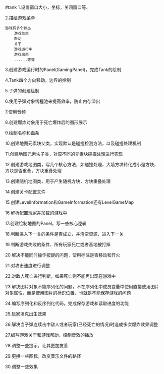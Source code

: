 #tank
1.设置窗口大小，坐标，关闭窗口等、

2.描绘游戏菜单

    游戏有多个状态
        游戏菜单
        帮助
        关于
        游戏运行中
        游戏结束
        ......等等

3.创建游戏运行时的Panel(GamingPanel)，完成Tank的绘制

4.Tank四个方向移动，边界的控制

5.子弹的创建绘制

6.使用子弹对象线程池来提高效率，防止内存溢出

7.使用音频

8.创建爆炸对象用于死亡爆炸后的图形展示

9.绘制名称和血条

10.创建地图元素块父类，实现默认是碰撞检测方法，以及碰撞处理机制

11.创建地图元素块子类，对应不同的元素块碰撞处理进行实现

12.创建游戏地图类，写几个核心方法，如碰撞处理，大墙方块转化成小强方块，方块是否重叠，方块重叠处理

13.创建随机地图类，用于产生随机方块，方块重叠处理

14.创建关卡配置文件

15.创建LevelInformation和GameInformation还有LevelGameMap

16.解析配置玩家并加载的游戏中

17.创建绘制地图的Panel，写一些核心逻辑

18.判断进入下一关的条件是否成立，并清空资源，进入下一关

19.判断游戏失败的条件，所有玩家死亡或者基地被打掉

20.解决不能同时操作按键的问题，使用标注是否移动和开火

21.对攻击速度进行调整

22.对敌人死亡进行判断，如果死亡则不能再出现在游戏中

23.解决图片对象不能序列化的问题，不在序列化中成员变量中使用直接使用图片对象属性，而是使用图片的标识位置，也就是不能保存游戏的问题

24.编写序列化和反序列化代码，完成保存游戏和读取进度的功能

25.玩家坦克出生效果

26.解决当子弹连续击中敌人或者玩家(已经死亡的情况)时造成多次爆炸效果调整

27.编写游戏关于和游戏帮助，控制音效的播放

28.调整一些提示，让其更加友善

29.更换一些图标，改变音乐文件的路径

30.调整一些效果











        